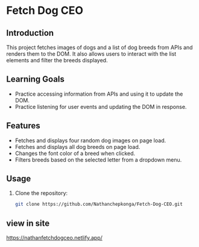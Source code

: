 # Fetch Dog CEO

## Introduction
This project fetches images of dogs and a list of dog breeds from APIs and renders them to the DOM. It also allows users to interact with the list elements and filter the breeds displayed.

## Learning Goals
- Practice accessing information from APIs and using it to update the DOM.
- Practice listening for user events and updating the DOM in response.

## Features
- Fetches and displays four random dog images on page load.
- Fetches and displays all dog breeds on page load.
- Changes the font color of a breed when clicked.
- Filters breeds based on the selected letter from a dropdown menu.

## Usage
1. Clone the repository:
   ```bash
   git clone https://github.com/Nathanchepkonga/Fetch-Dog-CEO.git
## view in site

https://nathanfetchdogceo.netlify.app/
